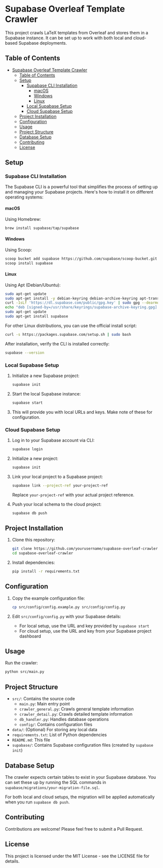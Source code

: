 # Supabase Overleaf Template Crawler

This project crawls LaTeX templates from Overleaf and stores them in a Supabase instance. It can be set up to work with both local and cloud-based Supabase deployments.

## Table of Contents

- [Supabase Overleaf Template Crawler](#supabase-overleaf-template-crawler)
  - [Table of Contents](#table-of-contents)
  - [Setup](#setup)
    - [Supabase CLI Installation](#supabase-cli-installation)
      - [macOS](#macos)
      - [Windows](#windows)
      - [Linux](#linux)
    - [Local Supabase Setup](#local-supabase-setup)
    - [Cloud Supabase Setup](#cloud-supabase-setup)
  - [Project Installation](#project-installation)
  - [Configuration](#configuration)
  - [Usage](#usage)
  - [Project Structure](#project-structure)
  - [Database Setup](#database-setup)
  - [Contributing](#contributing)
  - [License](#license)

## Setup

### Supabase CLI Installation

The Supabase CLI is a powerful tool that simplifies the process of setting up and managing your Supabase projects. Here's how to install it on different operating systems:

#### macOS

Using Homebrew:
```bash
brew install supabase/tap/supabase
```

#### Windows

Using Scoop:
```bash
scoop bucket add supabase https://github.com/supabase/scoop-bucket.git
scoop install supabase
```

#### Linux

Using Apt (Debian/Ubuntu):
```bash
sudo apt-get update
sudo apt-get install -y debian-keyring debian-archive-keyring apt-transport-https
curl -1sLf 'https://dl.supabase.com/public/gpg.key' | sudo gpg --dearmor -o /usr/share/keyrings/supabase-archive-keyring.gpg
echo "deb [signed-by=/usr/share/keyrings/supabase-archive-keyring.gpg] https://dl.supabase.com/apt stable main" | sudo tee /etc/apt/sources.list.d/supabase.list
sudo apt-get update
sudo apt-get install supabase
```

For other Linux distributions, you can use the official install script:
```bash
curl -s https://packages.supabase.com/setup.sh | sudo bash
```

After installation, verify the CLI is installed correctly:
```bash
supabase --version
```

### Local Supabase Setup

1. Initialize a new Supabase project:
   ```bash
   supabase init
   ```

2. Start the local Supabase instance:
   ```bash
   supabase start
   ```

3. This will provide you with local URLs and keys. Make note of these for configuration.

### Cloud Supabase Setup

1. Log in to your Supabase account via CLI:
   ```bash
   supabase login
   ```

2. Initialize a new project:
   ```bash
   supabase init
   ```

3. Link your local project to a Supabase project:
   ```bash
   supabase link --project-ref your-project-ref
   ```
   Replace `your-project-ref` with your actual project reference.

4. Push your local schema to the cloud project:
   ```bash
   supabase db push
   ```

## Project Installation

1. Clone this repository:
   ```bash
   git clone https://github.com/yourusername/supabase-overleaf-crawler.git
   cd supabase-overleaf-crawler
   ```

2. Install dependencies:
   ```bash
   pip install -r requirements.txt
   ```

## Configuration

1. Copy the example configuration file:
   ```bash
   cp src/config/config.example.py src/config/config.py
   ```

2. Edit `src/config/config.py` with your Supabase details:
   - For local setup, use the URL and key provided by `supabase start`
   - For cloud setup, use the URL and key from your Supabase project dashboard

## Usage

Run the crawler:
```bash
python src/main.py
```

## Project Structure

- `src/`: Contains the source code
  - `main.py`: Main entry point
  - `crawler_general.py`: Crawls general template information
  - `crawler_detail.py`: Crawls detailed template information
  - `db_handler.py`: Handles database operations
  - `config/`: Contains configuration files
- `data/`: (Optional) For storing any local data
- `requirements.txt`: List of Python dependencies
- `README.md`: This file
- `supabase/`: Contains Supabase configuration files (created by `supabase init`)

## Database Setup

The crawler expects certain tables to exist in your Supabase database. You can set these up by running the SQL commands in `supabase/migrations/your-migration-file.sql`.

For both local and cloud setups, the migration will be applied automatically when you run `supabase db push`.

## Contributing

Contributions are welcome! Please feel free to submit a Pull Request.

## License

This project is licensed under the MIT License - see the LICENSE file for details.